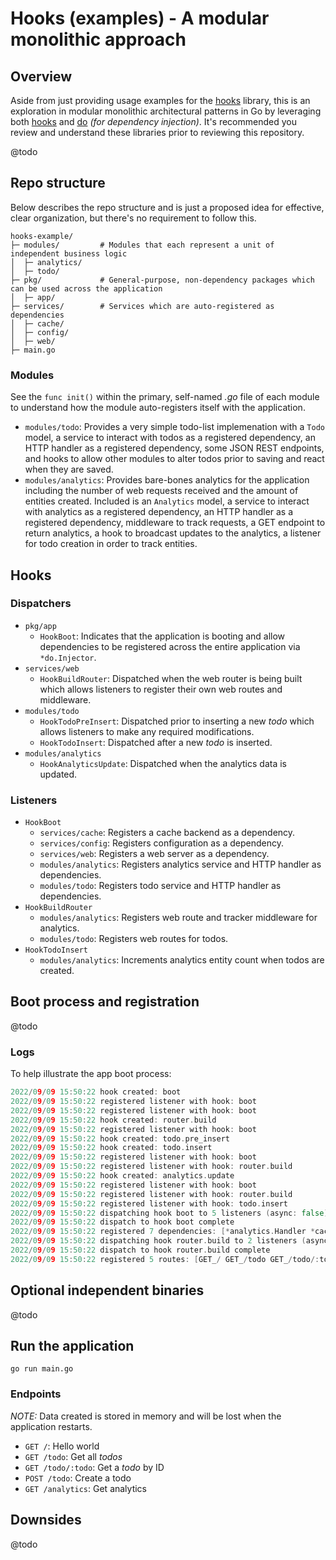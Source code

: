 # Hooks (examples) - A modular monolithic approach

## Overview

Aside from just providing usage examples for the [hooks](https://github.com/mikestefanello/hooks) library, this is an exploration in modular monolithic architectural patterns in Go by leveraging both [hooks](https://github.com/mikestefanello/hooks) and [do](https://github.com/samber/do) _(for dependency injection)_.  It's recommended you review and understand these libraries prior to reviewing this repository.

@todo

## Repo structure

Below describes the repo structure and is just a proposed idea for effective, clear organization, but there's no requirement to follow this.

```
hooks-example/
├─ modules/         # Modules that each represent a unit of independent business logic 
│  ├─ analytics/
│  ├─ todo/
├─ pkg/             # General-purpose, non-dependency packages which can be used across the application 
│  ├─ app/
├─ services/        # Services which are auto-registered as dependencies
│  ├─ cache/
│  ├─ config/
│  ├─ web/
├─ main.go
```

### Modules

See the `func init()` within the primary, self-named _.go_ file of each module to understand how the module auto-registers itself with the application.

- `modules/todo`: Provides a very simple todo-list implemenation with a `Todo` model, a service to interact with todos as a registered dependency, an HTTP handler as a registered dependency, some JSON REST endpoints, and hooks to allow other modules to alter todos prior to saving and react when they are saved.
- `modules/analytics`: Provides bare-bones analytics for the application including the number of web requests received and the amount of entities created. Included is an `Analytics` model, a service to interact with analytics as a registered dependency, an HTTP handler as a registered dependency, middleware to track requests, a GET endpoint to return analytics, a hook to broadcast updates to the analytics, a listener for todo creation in order to track entities.

## Hooks

### Dispatchers

- `pkg/app`
  - `HookBoot`: Indicates that the application is booting and allow dependencies to be registered across the entire application via `*do.Injector`.
- `services/web`
  - `HookBuildRouter`: Dispatched when the web router is being built which allows listeners to register their own web routes and middleware.
- `modules/todo`
  - `HookTodoPreInsert`: Dispatched prior to inserting a new _todo_ which allows listeners to make any required modifications.
  - `HookTodoInsert`: Dispatched after a new _todo_ is inserted.
- `modules/analytics`
  - `HookAnalyticsUpdate`: Dispatched when the analytics data is updated.

### Listeners

- `HookBoot`
  - `services/cache`: Registers a cache backend as a dependency.
  - `services/config`: Registers configuration as a dependency.
  - `services/web`: Registers a web server as a dependency.
  - `modules/analytics`: Registers analytics service and HTTP handler as dependencies.
  - `modules/todo`: Registers todo service and HTTP handler as dependencies.
- `HookBuildRouter`
  - `modules/analytics`: Registers web route and tracker middleware for analytics.
  - `modules/todo`: Registers web routes for todos.
- `HookTodoInsert`
  - `modules/analytics`: Increments analytics entity count when todos are created.

## Boot process and registration

@todo

### Logs

To help illustrate the app boot process:

```go
2022/09/09 15:50:22 hook created: boot
2022/09/09 15:50:22 registered listener with hook: boot
2022/09/09 15:50:22 registered listener with hook: boot
2022/09/09 15:50:22 hook created: router.build
2022/09/09 15:50:22 registered listener with hook: boot
2022/09/09 15:50:22 hook created: todo.pre_insert
2022/09/09 15:50:22 hook created: todo.insert
2022/09/09 15:50:22 registered listener with hook: boot
2022/09/09 15:50:22 registered listener with hook: router.build
2022/09/09 15:50:22 hook created: analytics.update
2022/09/09 15:50:22 registered listener with hook: boot
2022/09/09 15:50:22 registered listener with hook: router.build
2022/09/09 15:50:22 registered listener with hook: todo.insert
2022/09/09 15:50:22 dispatching hook boot to 5 listeners (async: false)
2022/09/09 15:50:22 dispatch to hook boot complete
2022/09/09 15:50:22 registered 7 dependencies: [*analytics.Handler *cache.Cache *config.Config *web.Web *todo.Service *todo.Handler *analytics.Service]
2022/09/09 15:50:22 dispatching hook router.build to 2 listeners (async: false)
2022/09/09 15:50:22 dispatch to hook router.build complete
2022/09/09 15:50:22 registered 5 routes: [GET_/ GET_/todo GET_/todo/:todo POST_/todo GET_/analytics]
```

## Optional independent binaries

@todo

## Run the application

`go run main.go`

### Endpoints

_NOTE:_ Data created is stored in memory and will be lost when the application restarts.

- `GET /`: Hello world
- `GET /todo`: Get all _todos_
- `GET /todo/:todo`: Get a _todo_ by ID
- `POST /todo`: Create a todo
- `GET /analytics`: Get analytics

## Downsides

@todo